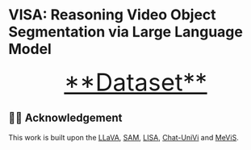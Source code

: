 # VISA: Reasoning Video Object Segmentation via Large Language Model

<font size=7>
  <div align='center' > 
    <a href=https://github.com/cilinyan/ReVOS-api>**Dataset**</a>
  </div>
</font>

## 👍🏻 Acknowledgement
This work is built upon the [LLaVA](https://github.com/haotian-liu/LLaVA), [SAM](https://github.com/facebookresearch/segment-anything), [LISA](https://github.com/dvlab-research/LISA), [Chat-UniVi](https://github.com/PKU-YuanGroup/Chat-UniVi) and [MeViS](https://github.com/henghuiding/MeViS).

